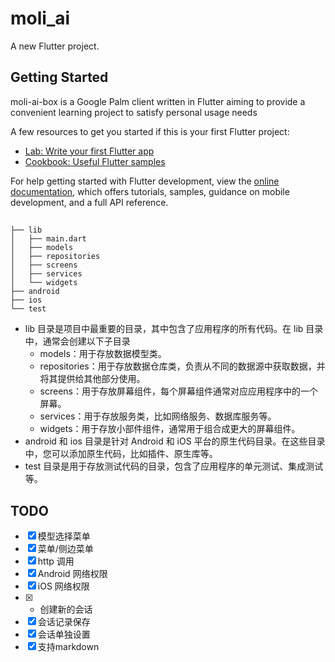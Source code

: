 # moli_ai

A new Flutter project.

## Getting Started

moli-ai-box is a Google Palm client written in Flutter aiming to provide a convenient learning project to satisfy personal usage needs

A few resources to get you started if this is your first Flutter project:

- [Lab: Write your first Flutter app](https://docs.flutter.dev/get-started/codelab)
- [Cookbook: Useful Flutter samples](https://docs.flutter.dev/cookbook)

For help getting started with Flutter development, view the
[online documentation](https://docs.flutter.dev/), which offers tutorials,
samples, guidance on mobile development, and a full API reference.

## 

```
├── lib
│   ├── main.dart
│   ├── models
│   ├── repositories
│   ├── screens
│   ├── services
│   └── widgets
├── android
├── ios
└── test
```

* lib 目录是项目中最重要的目录，其中包含了应用程序的所有代码。在 lib 目录中，通常会创建以下子目录
    * models：用于存放数据模型类。
    * repositories：用于存放数据仓库类，负责从不同的数据源中获取数据，并将其提供给其他部分使用。
    * screens：用于存放屏幕组件，每个屏幕组件通常对应应用程序中的一个屏幕。
    * services：用于存放服务类，比如网络服务、数据库服务等。
    * widgets：用于存放小部件组件，通常用于组合成更大的屏幕组件。
* android 和 ios 目录是针对 Android 和 iOS 平台的原生代码目录。在这些目录中，您可以添加原生代码，比如插件、原生库等。
* test 目录是用于存放测试代码的目录，包含了应用程序的单元测试、集成测试等。



## TODO

- [x] 模型选择菜单  
- [x] 菜单/侧边菜单
- [x] http 调用  
- [x] Android 网络权限
- [x] iOS 网络权限
- [x] + 创建新的会话
- [x] 会话记录保存
- [x] 会话单独设置
- [x] 支持markdown
